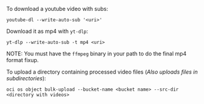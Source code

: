 To download a youtube video with subs:

```
youtube-dl --write-auto-sub '<uri>'
```

Download it as mp4 with `yt-dlp`:

```
yt-dlp --write-auto-sub -t mp4 <uri>
```

NOTE: You must have the `ffmpeg` binary in your path to do the final mp4 format fixup.

To upload a directory containing processed video files (*Also uploads files in subdirectories*):

```
oci os object bulk-upload --bucket-name <bucket name> --src-dir <directory with videos>
```